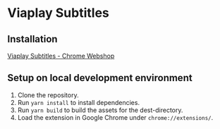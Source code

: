 # Viaplay Subtitles
## Installation
[Viaplay Subtitles - Chrome Webshop](https://chrome.google.com/webstore/detail/igolleadgmkcpideghiegkgfnfbodjll)
## Setup on local development environment
1. Clone the repository.
2. Run `yarn install` to install dependencies.
3. Run `yarn build` to build the assets for the dest-directory.
4. Load the extension in Google Chrome under `chrome://extensions/`.
